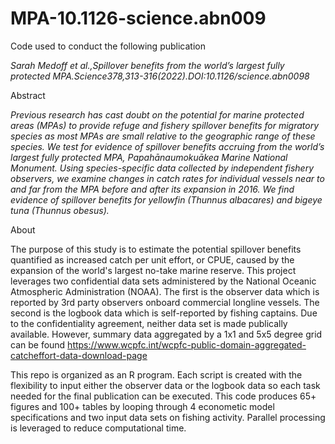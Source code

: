 # MPA-10.1126-science.abn009
Code used to conduct the following publication

  *Sarah Medoff et al.,Spillover benefits from the world’s largest fully protected MPA.Science378,313-316(2022).DOI:10.1126/science.abn0098*

Abstract 

   *Previous research has cast doubt on the potential for marine protected areas (MPAs) to provide refuge and fishery spillover benefits for migratory species as most MPAs are small relative to the geographic range of these species. We test for evidence of spillover benefits accruing from the world’s largest fully protected MPA, Papahānaumokuākea Marine National Monument. Using species-specific data collected by independent fishery observers, we examine changes in catch rates for individual vessels near to and far from the MPA before and after its expansion in 2016. We find evidence of spillover benefits for yellowfin (Thunnus albacares) and bigeye tuna (Thunnus obesus).*
   
About 
  
  The purpose of this study is to estimate the potential spillover benefits quantified as increased catch per unit effort, or CPUE, caused by the expansion of the world's largest no-take marine reserve. This project leverages two confidential data sets administered by the National Oceanic Atmospheric Administration (NOAA). The first is the observer data which is reported by 3rd party observers onboard commercial longline vessels. The second is the logbook data which is self-reported by fishing captains. Due to the confidentiality agreement, neither data set is made publically available. However, summary data aggregated by a 1x1 and 5x5 degree grid can be found https://www.wcpfc.int/wcpfc-public-domain-aggregated-catcheffort-data-download-page 
  
This repo is organized as an R program. Each script is created with the flexibility to input either the observer data or the logbook data so each task needed for the final publication can be executed. This code produces 65+ figures and 100+ tables by looping through 4 econometic model specifications and two input data sets on fishing activity. Parallel processing is leveraged to reduce computational time. 

